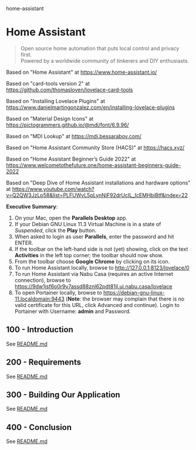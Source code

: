 home-assistant
# Home Assistant

> Open source home automation that puts local control and privacy first.<br/>
> Powered by a worldwide community of tinkerers and DIY enthusiasts.

Based on "Home Assistant" at https://www.home-assistant.io/

Based on "card-tools version 2" at https://github.com/thomasloven/lovelace-card-tools

Based on "Installing Lovelace Plugins" at https://www.danielmartingonzalez.com/en/installing-lovelace-plugins

Based on "Material Design Icons" at https://pictogrammers.github.io/@mdi/font/6.9.96/

Based on "MDI Lookup" at https://mdi.bessarabov.com/

Based on "Home Assistant Community Store (HACS)" at https://hacs.xyz/

Based on "Home Assistant Beginner’s Guide 2022" at https://www.welcometothefuture.one/home-assistant-beginners-guide-2022

Based on "Deep Dive of Home Assistant installations and hardware options" at https://www.youtube.com/watch?v=Q2QW3JzLp58&list=PLFUWvL5pLynNiF92drUcIL_IcEMHbiBtf&index=22

**Executive Summary**:

1) On your Mac, open the **Parallels Desktop** app.
2) If your Debian GNU Linux 11.3 Virtual Machine is in a state of *Suspended*, click the **Play** button.
3) When asked to login as user **Parallels**, enter the password and hit ENTER.
4) If the toolbar on the left-hand side is not (yet) showing, click on the text **Activities** in the left top corner; the toolbar should now show.
5) From the toolbar choose **Google Chrome** by clicking on its icon.
6) To run Home Assistant locally, browse to http://127.0.0.1:8123/lovelace/0
7) To run Home Assistant via Nabu Casa (requires an active Internet connection), browse to https://9dw1jsf6o0r9v7assd88znl62pdt81jl.ui.nabu.casa/lovelace
8) To open Portainer locally, browse to https://debian-gnu-linux-11.localdomain:9443 (**Note**: the browser may complain that there is no valid certificate for this URL, click Advanced and continue). Login to Portainer with Username: **admin** and Password.

## 100 - Introduction

See [README.md](./100/README.md)

## 200 - Requirements

See [README.md](./200/README.md)

## 300 - Building Our Application

See [README.md](./300/README.md)

## 400 - Conclusion

See [README.md](./400/README.md)
